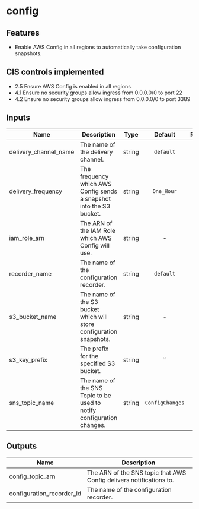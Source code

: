 # config

## Features

- Enable AWS Config in all regions to automatically take configuration snapshots.

## CIS controls implemented
- 2.5 Ensure AWS Config is enabled in all regions
- 4.1 Ensure no security groups allow ingress from 0.0.0.0/0 to port 22
- 4.2 Ensure no security groups allow ingress from 0.0.0.0/0 to port 3389

## Inputs

| Name | Description | Type | Default | Required |
|------|-------------|:----:|:-----:|:-----:|
| delivery_channel_name | The name of the delivery channel. | string | `default` | no |
| delivery_frequency | The frequency which AWS Config sends a snapshot into the S3 bucket. | string | `One_Hour` | no |
| iam_role_arn | The ARN of the IAM Role which AWS Config will use. | string | - | yes |
| recorder_name | The name of the configuration recorder. | string | `default` | no |
| s3_bucket_name | The name of the S3 bucket which will store configuration snapshots. | string | - | yes |
| s3_key_prefix | The prefix for the specified S3 bucket. | string | `` | no |
| sns_topic_name | The name of the SNS Topic to be used to notify configuration changes. | string | `ConfigChanges` | no |

## Outputs

| Name | Description |
|------|-------------|
| config_topic_arn | The ARN of the SNS topic that AWS Config delivers notifications to. |
| configuration_recorder_id | The name of the configuration recorder. |
